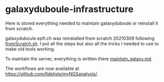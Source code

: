 # galaxyduboule-infrastructure

Here is stored everything needed to maintain galaxyduboule or reinstall it from scratch.

galaxyduboule.epfl.ch was reinstalled from scratch 20210309 following [fromScratch.sh](./fromScratch.sh). I put all the steps but also all the tricks I needed to use to make old tools working.

To maintain the server, everything is written there [maintain_galaxy.md](./maintain_galaxy.md).

The workflows are now available at https://github.com/lldelisle/myNGSanalysis/.
